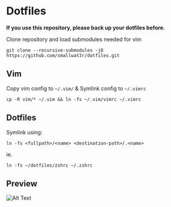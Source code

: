 # Dotfiles  

**If you use this repository, please back up your dotfiles before.**  

Clone repository and load submodules needed for vim  
```
git clone --recursive-submodules -j8 https://github.com/smallwat3r/dotfiles.git
```

## Vim  
Copy vim config to `~/.vim/` & Symlink config to `~/.vimrc`
```
cp -R vim/* ~/.vim && ln -fs ~/.vim/vimrc ~/.vimrc
```

## Dotfiles  
Symlink using:  
```
ln -fs <fullpath>/<name> <destination-path>/.<name>
```

ie.  
```
ln -fs ~/dotfiles/zshrc ~/.zshrc
```

## Preview  
![Alt Text](https://github.com/smallwat3r/dotfiles/blob/master/_screenshot/preview.png)  
